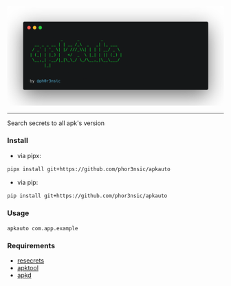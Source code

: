 # 

![alt text](image/image.png)
___
Search secrets to all apk's version

### Install

- via pipx:

```sh
pipx install git+https://github.com/phor3nsic/apkauto
```
- via pip:

```sh
pip install git+https://github.com/phor3nsic/apkauto
```

### Usage

```
apkauto com.app.example
```

### Requirements

- [resecrets](https://github.com/phor3nsic/resecrets)
- [apktool](https://github.com/iBotPeaches/Apktool)
- [apkd](https://github.com/kiber-io/apkd)
